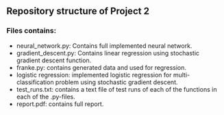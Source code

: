 ## Repository structure of Project 2

### Files contains:
* neural_network.py: Contains full implemented neural network. 
* gradient_descent.py: Contains linear regression using stochastic gradient descent function.
* franke.py: contains generated data and used for regression.
* logistic regression: implemented logistic regression for multi-classification problem using stochastic gradient descent.
* test_runs.txt: contains a text file of test runs of each of the functions in each of the .py-files.
* report.pdf: contains full report.
